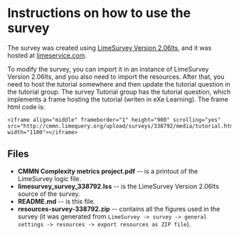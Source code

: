# Instructions on how to use the survey

The survey was created using [LimeSurvey Version 2.06lts](www.limesurvey.org), and it was hosted at [limeservice.com](https://www.limeservice.com/en/).

To modify the survey, you can import it in an instance of LimeSurvey Version 2.06lts, and you also need to import the resources.
After that, you need to host the tutorial somewhere and then update the tutorial question in the tutorial group.
The survey Tutorial group has the tutorial question, which implements a frame hosting the tutorial (writen in eXe Learning).
The frame html code is:
```
<iframe align="middle" frameborder="1" height="900" scrolling="yes" src="http://cmmn.limequery.org/upload/surveys/338792/media/tutorial.html" width="1100"></iframe>
```

## Files
* **CMMN Complexity metrics project.pdf** -- is a printout of the LimeSurvey logic file.
* **limesurvey_survey_338792.lss** -- is the LimeSurvey Version 2.06lts source of the survey.
* **README.md** -- is this file.
* **resources-survey-338792.zip** -- contains all the figures used in the survey (it was generated from `LimeSurvey -> survey -> general settings -> resources -> export resources as ZIP file`).
